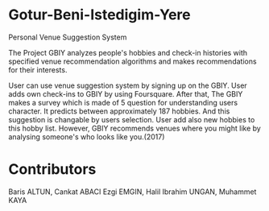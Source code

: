 # Gotur-Beni-Istedigim-Yere

Personal Venue Suggestion System


The Project GBIY analyzes people's hobbies and check-in histories with specified venue recommendation algorithms and makes recommendations for their interests.

User can use venue suggestion system by signing up on the GBIY. User adds own check-ins to GBIY by using Foursquare. After that, The GBIY makes a survey which is made of 5 question for understanding users character. It predicts between approximately 187 hobbies. And this suggestion is changable by users selection. User add also new hobbies to this hobby list. However, GBIY recommends venues where you might like by analysing someone's who looks like you.(2017)


# Contributors

Baris ALTUN,
Cankat ABACI
Ezgi EMGIN,
Halil Ibrahim UNGAN,
Muhammet KAYA

